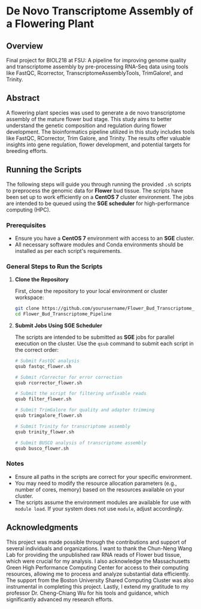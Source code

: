 # De Novo Transcriptome Assembly of a Flowering Plant

## Overview
Final project for BIOL218 at FSU: A pipeline for improving genome quality and transcriptome assembly by pre-processing RNA-Seq data using tools like FastQC, Rcorrector, TranscriptomeAssemblyTools, TrimGalore!, and Trinity.


## Abstract
A flowering plant species was used to generate a de novo transcriptome assembly of the mature flower bud stage. This study aims to better understand the genetic composition and regulation during flower development. The bioinformatics pipeline utilized in this study includes tools like FastQC, RCorrector, Trim Galore, and Trinity. The results offer valuable insights into gene regulation, flower development, and potential targets for breeding efforts.

## Running the Scripts

The following steps will guide you through running the provided `.sh` scripts to preprocess the genomic data for **Flower** bud tissue. The scripts have been set up to work efficiently on a **CentOS 7** cluster environment. The jobs are intended to be queued using the **SGE scheduler** for high-performance computing (HPC).

### Prerequisites
- Ensure you have a **CentOS 7** environment with access to an **SGE** cluster.
- All necessary software modules and Conda environments should be installed as per each script's requirements.

### General Steps to Run the Scripts

1. **Clone the Repository**
   
   First, clone the repository to your local environment or cluster workspace:
   ```sh
   git clone https://github.com/yourusername/Flower_Bud_Transcriptome_Pipeline.git
   cd Flower_Bud_Transcriptome_Pipeline
   ```

2. **Submit Jobs Using SGE Scheduler**

   The scripts are intended to be submitted as **SGE** jobs for parallel execution on the cluster. Use the `qsub` command to submit each script in the correct order:

   ```sh
   # Submit FastQC analysis
   qsub fastqc_flower.sh

   # Submit rCorrector for error correction
   qsub rcorrector_flower.sh

   # Submit the script for filtering unfixable reads
   qsub filter_flower.sh

   # Submit TrimGalore for quality and adapter trimming
   qsub trimgalore_flower.sh

   # Submit Trinity for transcriptome assembly
   qsub trinity_flower.sh

   # Submit BUSCO analysis of transcriptome assembly
   qsub busco_flower.sh
   ```

### Notes
- Ensure all paths in the scripts are correct for your specific environment.
- You may need to modify the resource allocation parameters (e.g., number of cores, memory) based on the resources available on your cluster.
- The scripts assume the environment modules are available for use with `module load`. If your system does not use `module`, adjust accordingly.

## Acknowledgments

This project was made possible through the contributions and support of several individuals and organizations. I want to thank the Chun-Neng Wang Lab for providing the unpublished raw RNA reads of Flower bud tissue, which were crucial for my analysis. I also acknowledge the Massachusetts Green High Performance Computing Center for access to their computing resources, allowing me to process and analyze substantial data efficiently. The support from the Boston University Shared Computing Cluster was also instrumental in completing this project. Lastly, I extend my gratitude to my professor Dr. Cheng-Chiang Wu for his tools and guidance, which significantly advanced my research efforts.